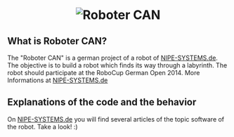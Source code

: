 <h1 align="center">
  <img alt="Roboter CAN" src="http://nipe-systems.de/edit/upload/d6a2687a7db7a3885e53e664be03765b" />
</h1>

## What is Roboter CAN?

The "Roboter CAN" is a german project of a robot of [NIPE-SYSTEMS.de](http://www.nipe-systems.de). The objective is to build a robot which finds its way through a labyrinth. The robot should participate at the RoboCup German Open 2014. More Informations at [NIPE-SYSTEMS.de](http://www.nipe-systems.de)

## Explanations of the code and the behavior

On [NIPE-SYSTEMS.de](http://www.nipe-systems.de) you will find several articles of the topic software of the robot. Take a look! :)
